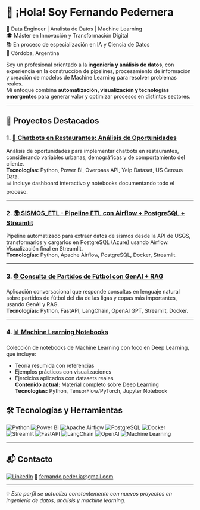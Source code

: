 # 👋 ¡Hola! Soy Fernando Pedernera

💼 Data Engineer | Analista de Datos | Machine Learning  
🎓 Máster en Innovación y Transformación Digital  
📚 En proceso de especialización en IA y Ciencia de Datos  
📍 Córdoba, Argentina  

Soy un profesional orientado a la **ingeniería y análisis de datos**, con experiencia en la construcción de pipelines, procesamiento de información y creación de modelos de Machine Learning para resolver problemas reales.  
Mi enfoque combina **automatización, visualización y tecnologías emergentes** para generar valor y optimizar procesos en distintos sectores.

---

## 🚀 Proyectos Destacados

### 1. [🤖 Chatbots en Restaurantes: Análisis de Oportunidades](https://github.com/fernando-pedernera/chatbots-restaurant-analysis)  
Análisis de oportunidades para implementar chatbots en restaurantes, considerando variables urbanas, demográficas y de comportamiento del cliente.  
**Tecnologías:** Python, Power BI, Overpass API, Yelp Dataset, US Census Data.  
📊 Incluye dashboard interactivo y notebooks documentando todo el proceso.

---

### 2. [🌍 SISMOS_ETL - Pipeline ETL con Airflow + PostgreSQL + Streamlit](https://github.com/fernando-pedernera/sismos_etl)  
Pipeline automatizado para extraer datos de sismos desde la API de USGS, transformarlos y cargarlos en PostgreSQL (Azure) usando Airflow. Visualización final en Streamlit.  
**Tecnologías:** Python, Apache Airflow, PostgreSQL, Docker, Streamlit.

---

### 3. [⚽ Consulta de Partidos de Fútbol con GenAI + RAG](https://github.com/fernando-pedernera/genai-rag-project-futbol)  
Aplicación conversacional que responde consultas en lenguaje natural sobre partidos de fútbol del día de las ligas y copas más importantes, usando GenAI y RAG.  
**Tecnologías:** Python, FastAPI, LangChain, OpenAI GPT, Streamlit, Docker.


---

### 4. [📊 Machine Learning Notebooks](https://github.com/fernando-pedernera/machine-learning-notebooks)  
Colección de notebooks de Machine Learning con foco en Deep Learning, que incluye:  
- Teoría resumida con referencias  
- Ejemplos prácticos con visualizaciones  
- Ejercicios aplicados con datasets reales  
**Contenido actual:** Material completo sobre Deep Learning  
**Tecnologías:** Python, TensorFlow/PyTorch, Jupyter Notebook  

## 🛠️ Tecnologías y Herramientas
![Python](https://img.shields.io/badge/Python-3776AB?logo=python&logoColor=white)
![Power BI](https://img.shields.io/badge/Power%20BI-F2C811?logo=Power-BI&logoColor=white)
![Apache Airflow](https://img.shields.io/badge/Apache%20Airflow-017CEE?logo=Apache-Airflow&logoColor=white)
![PostgreSQL](https://img.shields.io/badge/PostgreSQL-336791?logo=postgresql&logoColor=white)
![Docker](https://img.shields.io/badge/Docker-2496ED?logo=docker&logoColor=white)
![Streamlit](https://img.shields.io/badge/Streamlit-FF4B4B?logo=streamlit&logoColor=white)
![FastAPI](https://img.shields.io/badge/FastAPI-009688?logo=fastapi&logoColor=white)
![LangChain](https://img.shields.io/badge/LangChain-1E88E5?logoColor=white)
![OpenAI](https://img.shields.io/badge/OpenAI-412991?logo=openai&logoColor=white)
![Machine Learning](https://img.shields.io/badge/Machine%20Learning-102230?logo=tensorflow&logoColor=white)

---

## 📬 Contacto
[![LinkedIn](https://img.shields.io/badge/LinkedIn-fernando-pedernera-blue?logo=linkedin)](https://www.linkedin.com/in/fgpedernera/)
📧 fernando.peder.ia@gmail.com  

---

💡 *Este perfil se actualiza constantemente con nuevos proyectos en ingeniería de datos, análisis y machine learning.*
